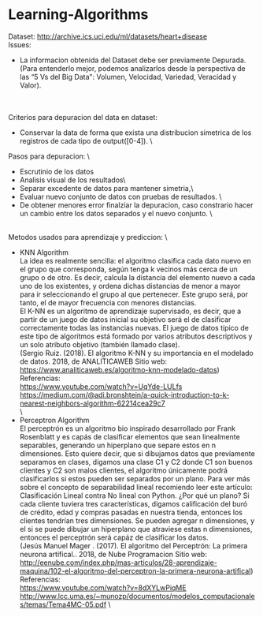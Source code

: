 # Learning-Algorithms
Dataset:
http://archive.ics.uci.edu/ml/datasets/heart+disease
\
Issues: 
- La informacion obtenida del Dataset debe ser previamente Depurada. (Para entenderlo mejor, podemos analizarlos desde la perspectiva de las “5 Vs del Big Data": Volumen, Velocidad, Variedad, Veracidad y Valor).

\
\
Criterios para depuracion del data en dataset:
- Conservar la data de forma que exista una distribucion simetrica de los registros de cada tipo de output([0-4]). \
 
 Pasos para depuracion: \
* Escrutinio de los datos
* Analisis visual de los resultados\ 
* Separar excedente de datos para mantener simetria,\
* Evaluar nuevo conjunto de datos con pruebas de resultados. \
* De obtener menores error finalziar la depuracion, caso constrario hacer un cambio entre los datos separados y el nuevo conjunto. \
  
\
Metodos usados para aprendizaje y prediccion: \
- KNN Algorithm \
La idea es realmente sencilla: el algoritmo clasifica cada dato nuevo en el grupo que corresponda, según tenga k vecinos más cerca
de un grupo o de otro. Es decir, calcula la distancia del elemento nuevo a cada uno de los existentes, y ordena dichas distancias de 
menor a mayor para ir seleccionando el grupo al que pertenecer. Este grupo será, por tanto, el de mayor frecuencia con menores distancias.
\
El K-NN es un algoritmo de aprendizaje supervisado, es decir, que a partir de un juego de datos inicial su objetivo será el de clasificar 
correctamente todas las instancias nuevas. El juego de datos típico de este tipo de algoritmos está formado por varios atributos descriptivos 
y un solo atributo objetivo (también llamado clase). \
(Sergio Ruiz. (2018). El algoritmo K-NN y su importancia en el modelado de datos. 2018, de ANALITICAWEB Sitio web: https://www.analiticaweb.es/algoritmo-knn-modelado-datos) \
  Referencias: \
  https://www.youtube.com/watch?v=UqYde-LULfs    \
  https://medium.com/@adi.bronshtein/a-quick-introduction-to-k-nearest-neighbors-algorithm-62214cea29c7   \
\
- Perceptron Algorithm \
El perceptrón es un algoritmo bio inspirado desarrollado por Frank Rosenblatt y es capás de clasificar elementos que sean linealmente separables, generando un hiperplano que separe estos en n  dimensiones. Esto quiere decir, que si dibujamos datos que previamente separamos en clases, digamos una clase C1 y C2 donde C1 son buenos clientes y C2 son malos clientes, el algoritmo únicamente podrá clasificarlos si estos pueden ser separados por un plano. Para ver más sobre el concepto de separabilidad lineal recomiendo leer este artículo: Clasificación Lineal contra No lineal con Python. ¿Por qué un plano? Si cada cliente tuviera tres características, digamos calificación del buró de crédito, edad y compras pasadas en nuestra tienda, entonces los clientes tendrían tres dimensiones. Se pueden agregar n dimensiones, y el si se puede dibujar un hiperplano que atraviese estas n dimensiones, entonces el perceptrón será capáz de clasificar los datos. \
(Jesús Manuel Mager . (2017). El algoritmo del Perceptrón: La primera neurona artifical.. 2018, de Nube Programacion Sitio web: http://eenube.com/index.php/mas-articulos/28-aprendizaje-maquina/102-el-algoritmo-del-perceptron-la-primera-neurona-artifical)
\
 Referencias:\
 https://www.youtube.com/watch?v=8dXYLwPiqME   \
 http://www.lcc.uma.es/~munozp/documentos/modelos_computacionales/temas/Tema4MC-05.pdf  \
